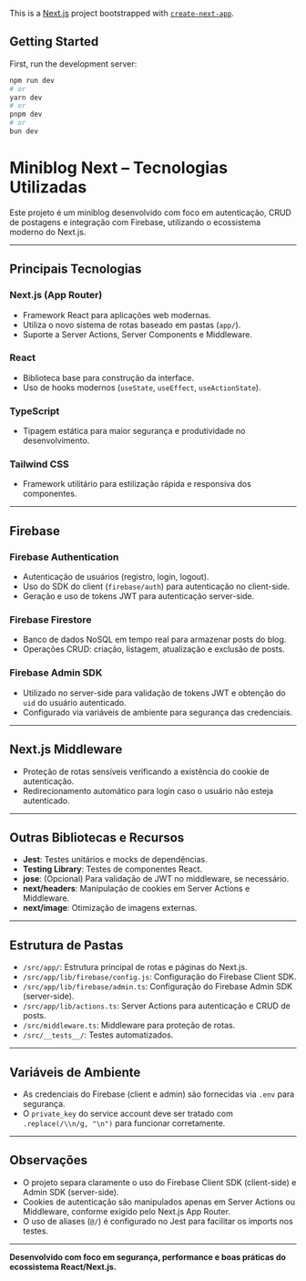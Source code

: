 This is a [Next.js](https://nextjs.org) project bootstrapped with [`create-next-app`](https://nextjs.org/docs/app/api-reference/cli/create-next-app).

## Getting Started

First, run the development server:

```bash
npm run dev
# or
yarn dev
# or
pnpm dev
# or
bun dev
```

# Miniblog Next – Tecnologias Utilizadas

Este projeto é um miniblog desenvolvido com foco em autenticação, CRUD de postagens e integração com Firebase, utilizando o ecossistema moderno do Next.js.

---

## Principais Tecnologias

### **Next.js (App Router)**

- Framework React para aplicações web modernas.
- Utiliza o novo sistema de rotas baseado em pastas (`app/`).
- Suporte a Server Actions, Server Components e Middleware.

### **React**

- Biblioteca base para construção da interface.
- Uso de hooks modernos (`useState`, `useEffect`, `useActionState`).

### **TypeScript**

- Tipagem estática para maior segurança e produtividade no desenvolvimento.

### **Tailwind CSS**

- Framework utilitário para estilização rápida e responsiva dos componentes.

---

## **Firebase**

### **Firebase Authentication**

- Autenticação de usuários (registro, login, logout).
- Uso do SDK do client (`firebase/auth`) para autenticação no client-side.
- Geração e uso de tokens JWT para autenticação server-side.

### **Firebase Firestore**

- Banco de dados NoSQL em tempo real para armazenar posts do blog.
- Operações CRUD: criação, listagem, atualização e exclusão de posts.

### **Firebase Admin SDK**

- Utilizado no server-side para validação de tokens JWT e obtenção do `uid` do usuário autenticado.
- Configurado via variáveis de ambiente para segurança das credenciais.

---

## **Next.js Middleware**

- Proteção de rotas sensíveis verificando a existência do cookie de autenticação.
- Redirecionamento automático para login caso o usuário não esteja autenticado.

---

## **Outras Bibliotecas e Recursos**

- **Jest**: Testes unitários e mocks de dependências.
- **Testing Library**: Testes de componentes React.
- **jose**: (Opcional) Para validação de JWT no middleware, se necessário.
- **next/headers**: Manipulação de cookies em Server Actions e Middleware.
- **next/image**: Otimização de imagens externas.

---

## **Estrutura de Pastas**

- `/src/app/`: Estrutura principal de rotas e páginas do Next.js.
- `/src/app/lib/firebase/config.js`: Configuração do Firebase Client SDK.
- `/src/app/lib/firebase/admin.ts`: Configuração do Firebase Admin SDK (server-side).
- `/src/app/lib/actions.ts`: Server Actions para autenticação e CRUD de posts.
- `/src/middleware.ts`: Middleware para proteção de rotas.
- `/src/__tests__/`: Testes automatizados.

---

## **Variáveis de Ambiente**

- As credenciais do Firebase (client e admin) são fornecidas via `.env` para segurança.
- O `private_key` do service account deve ser tratado com `.replace(/\\n/g, "\n")` para funcionar corretamente.

---

## **Observações**

- O projeto separa claramente o uso do Firebase Client SDK (client-side) e Admin SDK (server-side).
- Cookies de autenticação são manipulados apenas em Server Actions ou Middleware, conforme exigido pelo Next.js App Router.
- O uso de aliases (`@/`) é configurado no Jest para facilitar os imports nos testes.

---

**Desenvolvido com foco em segurança, performance e boas práticas do ecossistema React/Next.js.**
